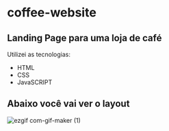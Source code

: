# coffee-website
 
<h2>Landing Page para uma loja de café</h2
<h3>Utilizei as tecnologias:</h3>
<ul>
  <li>HTML</li>
  <li>CSS</li>
  <li>JavaSCRIPT</li>
</ul>
 <h2>Abaixo você vai ver o layout</h2>
 
 ![ezgif com-gif-maker (1)](https://user-images.githubusercontent.com/98982391/209893313-1c0e0e75-163c-486f-b7d2-b879132e23c6.gif)
